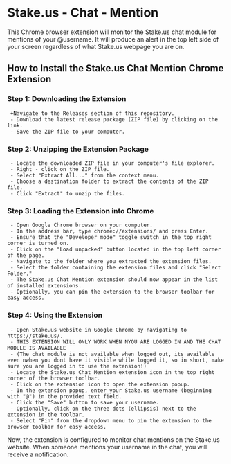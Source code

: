 # Stake.us - Chat - Mention
This Chrome browser extension will monitor the Stake.us chat module for mentions of your @username. It will produce an alert in the top left side of your screen regardless of what Stake.us webpage you are on.

## How to Install the Stake.us Chat Mention Chrome Extension

### Step 1: Downloading the Extension

     +Navigate to the Releases section of this repository.
     - Download the latest release package (ZIP file) by clicking on the link.
     - Save the ZIP file to your computer.

### Step 2: Unzipping the Extension Package

     - Locate the downloaded ZIP file in your computer's file explorer.
     - Right - click on the ZIP file.
     - Select "Extract All..." from the context menu.
     - Choose a destination folder to extract the contents of the ZIP file.
     - Click "Extract" to unzip the files.

### Step 3: Loading the Extension into Chrome

     - Open Google Chrome browser on your computer.
     - In the address bar, type chrome://extensions/ and press Enter.
     - Ensure that the "Developer mode" toggle switch in the top right corner is turned on.
     - Click on the "Load unpacked" button located in the top left corner of the page.
     - Navigate to the folder where you extracted the extension files.
     - Select the folder containing the extension files and click "Select Folder."
     - The Stake.us Chat Mention extension should now appear in the list of installed extensions.
     - Optionally, you can pin the extension to the browser toolbar for easy access.

### Step 4: Using the Extension

     - Open Stake.us website in Google Chrome by navigating to https://stake.us/.
     - THIS EXTENSION WILL ONLY WORK WHEN NYOU ARE LOGGED IN AND THE CHAT MODULE IS AVAILABLE
     - (The chat module is not available when logged out, its available even nwhen you dont have it visible while logged it, so in short, make sure you are logged in to use the extension!)
     - Locate the Stake.us Chat Mention extension icon in the top right corner of the browser toolbar.
     - Click on the extension icon to open the extension popup.
     - In the extension popup, enter your Stake.us username (beginning with "@") in the provided text field.
     - Click the "Save" button to save your username.
     - Optionally, click on the three dots (ellipsis) next to the extension in the toolbar.
     - Select "Pin" from the dropdown menu to pin the extension to the browser toolbar for easy access.

Now, the extension is configured to monitor chat mentions on the Stake.us website. When someone mentions your username in the chat, you will receive a notification.
